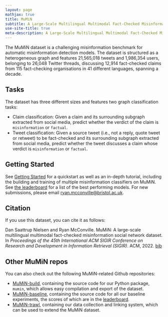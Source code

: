 ```yaml
---
layout: page
mathjax: true
title: MuMiN
subtitle: A Large-Scale Multilingual Multimodal Fact-Checked Misinformation Social Network Dataset
use-site-title: true
meta-description: A Large-Scale Multilingual Multimodal Fact-Checked Misinformation Social Network Dataset
---
```


The MuMiN dataset is a challenging misinformation benchmark for automatic
misinformation detection models. The dataset is structured as a heterogeneous
graph and features 21,565,018 tweets and 1,986,354 users, belonging to 26,048
Twitter threads, discussing 12,914 fact-checked claims from 115 fact-checking
organisations in 41 different languages, spanning a decade.

## Tasks
The dataset has three different sizes and features two graph classification
tasks:

- Claim classification: Given a claim and its surrounding subgraph extracted
  from social media, predict whether the verdict of the claim is
  `misinformation` or `factual`.
- Tweet classification: Given a source tweet (i.e., not a reply, quote tweet or
  retweet) to be fact-checked and its surrounding subgraph extracted from
  social media, predict whether the tweet discusses a claim whose verdict is
  `misinformation` or `factual`.

## Getting Started
See [Getting Started](https://mumin-dataset.github.io/gettingstarted/) for a
quickstart as well as an in-depth tutorial, including the building and training
of multiple misinformation classifiers on MuMiN. See [the
leaderboard](https://mumin-dataset.github.io/leaderboard/) for a list of the
best performing models. For new submissions, please email
[ryan.mcconville@bristol.ac.uk](mailto:ryan.mcconville@bristol.ac.uk).

## Citation
If you use this dataset, you can cite it as follows:

Dan Saattrup Nielsen and Ryan McConville. MuMiN: A large-scale multilingual multimodal fact-checked misinformation social network dataset. In *Proceedings of the 45th International ACM SIGIR Conference on Research and Development in Information Retrieval (SIGIR)*. ACM, 2022. 
[bib](https://ryanmcconville.com/McConville_Ryan_bib.html#NielsenMcConville2022)

## Other MuMiN repos
You can also check out the following MuMiN-related Github repositories:

- [MuMiN-build](https://github.com/MuMiN-dataset/mumin-build), containing the
  source code for our Python package, `mumin`, which allows easy compilation
  and export of the dataset.
- [MuMiN-baseline](https://github.com/MuMiN-dataset/mumin-baseline), containing
  the source code for all our baseline experiments, the scores of which are in
  the [leaderboard](https://mumin-dataset.github.io/leaderboard/).
- [MuMiN-trawl](https://github.com/MuMiN-dataset/mumin-trawl), containing our
  data collection and linking system, which can be used to extend the MuMiN
  dataset.
